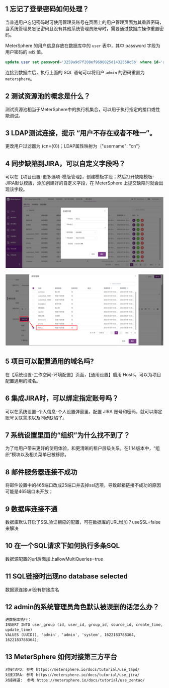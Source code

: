 ## 1 忘记了登录密码如何处理？

当普通用户忘记密码时可使用管理员账号在页面上的用户管理页面为其重置密码，当系统管理员忘记密码且没有其他系统管理员账号时，需要通过数据库操作重置密码。

MeterSphere 的用户信息存放在数据库中的 `user` 表中，其中 password 字段为用户密码的 `md5` 值。

```sql
update user set password='3259a9d7f208ef9690025d1432558c5b' where id='admin';
```

连接到数据库后，执行上面的 SQL 语句可以将用户 `admin` 的密码重置为 `metersphere`。

## 2 测试资源池的概念是什么？

测试资源池相当于MeterSphere中的执行机集合，可以用于执行指定的接口或性能测试。

## 3 LDAP测试连接，提示 “用户不存在或者不唯一”。

更改用户过滤器为 (cn={0})；LDAP属性映射为｛"username": "cn"｝

## 4 同步缺陷到JIRA，可以自定义字段吗？

可以在【项目设置-更多选项-模版管理】，创建模板字段；然后打开缺陷模板-JIRA默认模版，添加创建好的自定义字段，在 MeterSphere 上提交缺陷时就会出现该字段。

![! JIRA自定义字段01](../img/faq/JIRA自定义字段01.png)

![! JIRA自定义字段02](../img/faq/JIRA自定义字段02.png)

## 5 项目可以配置通用的域名吗?

在【系统设置-工作空间-环境配置】页面，【通用设置】启用 Hosts，可以为项目配置通用的域名。

## 6 集成JIRA时，可以绑定指定账号吗？

可以在系统设置-个人信息-个人设置弹窗里，配置 JIRA 账号和密码，就可以绑定账号关联需求以及同步缺陷了。

## 7 系统设置里面的“组织”为什么找不到了？

为了给用户带来更好的使用体验，和更清晰的租户层级关系，在1.14版本中，“组织”模块以及相关菜单已被移除。

## 8 邮件服务器连接不成功
将邮件设置中的465端口改成25端口并去掉ssl选项，导致邮箱链接不成功的原因可能是465端口未开放；

## 9 数据库连接不通
数据库默认开启了SSL验证相应的配置，可在数据库的URL增加？useSSL=false来解决

## 10 在一个SQL请求下如何执行多条SQL
数据源配置的url后面加上allowMultiQueries=true

## 11 SQL链接时出现no database selected
数据源连接url没有拼接库名

## 12 admin的系统管理员角色默认被误删的话怎么办？
```
进数据库执行：
INSERT INTO user_group (id, user_id, group_id, source_id, create_time, update_time)
VALUES (UUID(), 'admin', 'admin', 'system', 1622183788364, 1622183788364);
```

## 13 MeterSphere 如何对接第三方平台
```
对接TAPD: 参考 https://metersphere.io/docs/tutorial/use_tapd/
对接JIRA: 参考 https://metersphere.io/docs/tutorial/use_jira/
对接禅道:  参考 https://metersphere.io/docs/tutorial/use_zentao/
```

